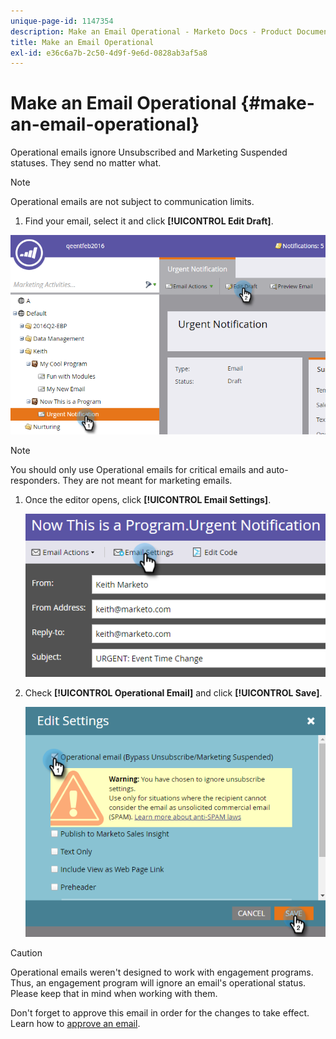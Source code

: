 ```yaml
---
unique-page-id: 1147354
description: Make an Email Operational - Marketo Docs - Product Documentation
title: Make an Email Operational
exl-id: e36c6a7b-2c50-4d9f-9e6d-0828ab3af5a8
---
```

# Make an Email Operational {#make-an-email-operational}

Operational emails ignore Unsubscribed and Marketing Suspended statuses. They send no matter what.

>[!NOTE]
>
>Operational emails are not subject to communication limits.

1. Find your email, select it and click **[!UICONTROL Edit Draft]**.

![](assets/one-1.png)

>[!NOTE]
>
>You should only use Operational emails for critical emails and auto-responders. They are not meant for marketing emails.

1. Once the editor opens, click **[!UICONTROL Email Settings]**.

   ![](assets/two-1.png)

1. Check **[!UICONTROL Operational Email]** and click **[!UICONTROL Save]**.

   ![](assets/three.png)

>[!CAUTION]
>
>Operational emails weren't designed to work with engagement programs. Thus, an engagement program will ignore an email's operational status. Please keep that in mind when working with them.

Don't forget to approve this email in order for the changes to take effect. Learn how to  [approve an email](/help/marketo/product-docs/email-marketing/general/creating-an-email/approve-an-email.md).
